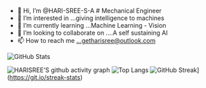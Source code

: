 - 👋 Hi, I’m @HARI-SREE-S-A # Mechanical Engineer
- 👀 I’m interested in ...giving intelligence to machines
- 🌱 I’m currently learning ...Machine Learning - Vision
- 💞️ I’m looking to collaborate on ....A self sustaining AI 
- 📫 How to reach me ...getharisree@outlook.com

![GitHub Stats](https://github-readme-stats.vercel.app/api?username=HARI-SREE-S-A&theme=tokyonight)

![HARISREE'S github activity graph](https://github-readme-activity-graph.cyclic.app/graph?username=HARI-SREE-S-A)
![Top Langs](https://github-readme-stats.vercel.app/api/top-langs/?username=HARI-SREE-S-A&langs_count=8&layout=compact)
![GitHub Streak](https://streak-stats.demolab.com/?user=HARI-SREE-S-A)](https://git.io/streak-stats)
